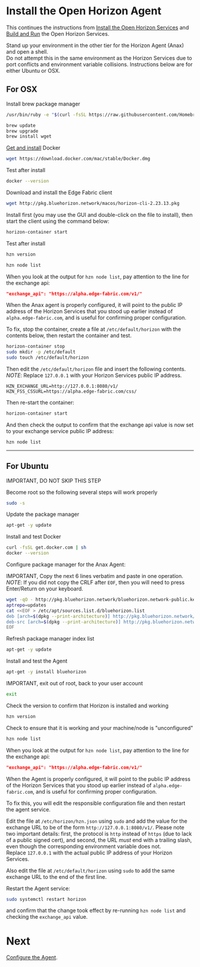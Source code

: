 # Install the Open Horizon Agent

This continues the instructions from [Install the Open Horizon Services](01-horizon-services-setup.md) and 
[Build and Run](02-build-and-run-horizon.md) the Open Horizon Services.

Stand up your environment in the other tier for the Horizon Agent (Anax) and open a shell.  
Do not attempt this in the same environment as the Horizon Services 
due to port conflicts and environment variable collisions.
Instructions below are for either Ubuntu or OSX.

## For OSX

Install brew package manager

``` bash
/usr/bin/ruby -e "$(curl -fsSL https://raw.githubusercontent.com/Homebrew/install/master/install)"

brew update
brew upgrade
brew install wget
```

[Get and install](https://docs.docker.com/docker-for-mac/install/) Docker

``` bash
wget https://download.docker.com/mac/stable/Docker.dmg
```

Test after install

``` bash
docker --version
```

Download and install the Edge Fabric client

``` bash
wget http://pkg.bluehorizon.network/macos/horizon-cli-2.23.13.pkg
```

Install first (you may use the GUI and double-click on the file to install), 
then start the client using the command below:

``` bash
horizon-container start
```

Test after install

``` bash
hzn version

hzn node list
```

When you look at the output for `hzn node list`, pay attention to the line for the exchange api:

``` json
"exchange_api": "https://alpha.edge-fabric.com/v1/"
```

When the Anax agent is properly configured, 
it will point to the public IP address of the Horizon Services that you stood up earlier instead of `alpha.edge-fabric.com`, 
and is useful for confirming proper configuration.

To fix, stop the container, create a file at `/etc/default/horizon` with the contents below, then restart the container and test.

``` bash
horizon-container stop
sudo mkdir -p /etc/default
sudo touch /etc/default/horizon
```

Then edit the `/etc/default/horizon` file and insert the following contents. 
*NOTE*: Replace `127.0.0.1` with your Horizon Services public IP address.

```
HZN_EXCHANGE_URL=http://127.0.0.1:8080/v1/
HZN_FSS_CSSURL=https://alpha.edge-fabric.com/css/
```

Then re-start the container:

``` bash
horizon-container start
```

And then check the output to confirm that the exchange api value is now set to your exchange service public IP address:

``` bash
hzn node list
```

-----

## For Ubuntu

IMPORTANT, DO NOT SKIP THIS STEP

Become root so the following several steps will work properly

``` bash
sudo -s
```

Update the package manager

``` bash
apt-get -y update
```

Install and test Docker

``` bash
curl -fsSL get.docker.com | sh
docker --version
```

Configure package manager for the Anax Agent:

IMPORTANT, Copy the next 6 lines verbatim and paste in one operation. 
*NOTE*: If you did not copy the CRLF after `EOF`, then you will need to press Enter/Return on your keyboard.

``` bash
wget -qO - http://pkg.bluehorizon.network/bluehorizon.network-public.key | apt-key add -
aptrepo=updates
cat <<EOF > /etc/apt/sources.list.d/bluehorizon.list
deb [arch=$(dpkg --print-architecture)] http://pkg.bluehorizon.network/linux/ubuntu xenial-$aptrepo main
deb-src [arch=$(dpkg --print-architecture)] http://pkg.bluehorizon.network/linux/ubuntu xenial-$aptrepo main
EOF

```

Refresh package manager index list

``` bash
apt-get -y update
```

Install and test the Agent

``` bash
apt-get -y install bluehorizon
```

IMPORTANT, exit out of root, back to your user account

``` bash
exit
```

Check the version to confirm that Horizon is installed and working

``` bash
hzn version
```

Check to ensure that it is working and your machine/node is "unconfigured"

``` bash
hzn node list
```
When you look at the output for `hzn node list`, pay attention to the line for the exchange api:

``` json
"exchange_api": "https://alpha.edge-fabric.com/v1/"
```

When the Agent is properly configured, 
it will point to the public IP address of the Horizon Services that you stood up earlier instead of `alpha.edge-fabric.com`, 
and is useful for confirming proper configuration.

To fix this, you will edit the responsible configuration file and then restart the agent service.

Edit the file at `/etc/horizon/hzn.json` using `sudo` 
and add the value for the exchange URL to be of the form `http://127.0.0.1:8080/v1/`. 
Please note two important details: first, the protocol is `http` instead of `https` (due to lack of a public signed cert), 
and second, the URL *must* end with a trailing slash, even though the corresponding environment variable does not.  
Replace `127.0.0.1` with the actual public IP address of your Horizon Services.

Also edit the file at `/etc/default/horizon` using `sudo` to add the same exchange URL to the end of the first line.

Restart the Agent service:

``` bash
sudo systemctl restart horizon
```

and confirm that the change took effect by re-running `hzn node list` and checking the `exchange_api` value.

# Next

[Configure the Agent](04-configure-anax.md).
